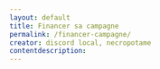 ```yaml
---
layout: default
title: Financer sa campagne
permalink: /financer-campagne/
creator: discord local, necropotame
contentdescription:
---
```



